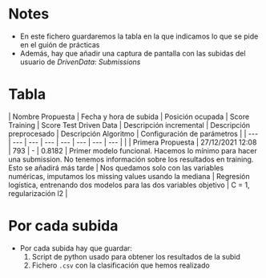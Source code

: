 # Notes

- En este fichero guardaremos la tabla en la que indicamos lo que se pide en el guión de prácticas
- Además, hay que añadir una captura de pantalla con las subidas del usuario de *DrivenData*: *Submissions*

# Tabla

| Nombre Propuesta  | Fecha y hora de subida | Posición ocupada | Score Training | Score Test Driven Data | Descripción incremental                                                                                                                                  | Descripción preprocesado                                                                      | Descripción Algoritmo                                                       | Configuración de parámetros |
| ---               | ---                    | ---              | ---            | ---                    | ---                                                                                                                                                      | ---                                                                                           | ---                                                                         |                             |
| Primera Propuesta | 27/12/2021 12:08       | 793              | -              | 0.8182                 | Primer modelo funcional. Hacemos lo mínimo para hacer una submission. No tenemos información sobre los resultados en training. Esto se añadirá más tarde | Nos quedamos solo con las variables numéricas, imputamos los missing values usando la mediana | Regresión logística, entrenando dos modelos para las dos variables objetivo | C = 1, regularización l2    |

# Por cada subida

- Por cada subida hay que guardar:
    1. Script de python usado para obtener los resultados de la subid
    2. Fichero `.csv` con la clasificación que hemos realizado
